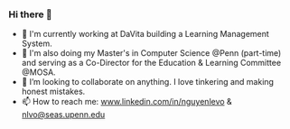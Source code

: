 ### Hi there 👋

<!--
**NguyenLeVo/NguyenLeVo** is a ✨ _special_ ✨ repository because its `README.md` (this file) appears on your GitHub profile.

Here are some ideas to get you started:

- 🔭 I’m currently working on speech to spectrogram recognition, ethnic groups classifier, and generative adversarial image enhancement.
- 🌱 I’m currently learning deep learning with FastAI (cliche) by making projects as I go. And I love Python.
- 👯 I’m looking to collaborate on anything. I love tinkering from embedded hardware to using ml for image classification.
- 💬 Ask me about how I applied first principles to pivot from mechanical engineering to computer science. 
- 📫 How to reach me: linkedin.com/in/nguyenlevo & nlvo@seas.upenn.edu
-->

- 🔭 I'm currently working at DaVita building a Learning Management System.
- 🌱 I'm also doing my Master's in Computer Science @Penn (part-time) and serving as a Co-Director for the Education & Learning Committee @MOSA.
- 👯 I’m looking to collaborate on anything. I love tinkering and making honest mistakes.
- 📫 How to reach me: www.linkedin.com/in/nguyenlevo & nlvo@seas.upenn.edu
